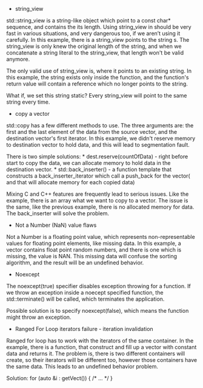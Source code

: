  * string_view

std::string_view is a string-like object which point to a const char* sequence, and contains the its length. Using string_view in should be very fast in various situations, and very dangerous too, if we aren’t using it carefully.
In this example, there is a string_view points to the string s. The string_view is only knew the original length of the string, and when we concatenate a string literal to the string_view, that length won't be valid anymore.

The only valid use of string_view is, where it points to an existing string. In this example, the string exists only inside the function, and the function's return value will contain a reference which no longer points to the string.

What if, we set this string static? Every string_view will point to the same string every time. 

* copy a vector

std::copy has a few different methods to use. The three arguments are: the first and the last element of the data from the source vector, and the destination vector's first iterator. In this example, we didn't reserve memory to destination vector to hold data, and this will lead to segmentation fault.

There is two simple solutions:
    * dest.reserve(countOfData) - right before start to copy the data, we can allocate memory to hold data in the destination vector.
    * std::back_inserter() - a function template that constructs a back_inserter_iterator which call a push_back for the vector( and that will allocate memory for each copied data) 


Mixing C and C++ features are frequently lead to serious issues. Like the example, there is an array what we want to copy to a vector. The issue is the same, like the previous example, there is no allocated memory for data. The back_inserter will solve the problem.

* Not a Number (NaN) value flaws

Not a Number is a floating point value, which represents non-representable values for floating point elements, like missing data.
In this example, a vector contains float point random numbers, and there is one which is missing, the value is NAN. This missing data will confuse the sorting algorithm, and the result will be an undefined behavior.

* Noexcept

The noexcept(true) specifier disables exception throwing for a function. If we throw an exception inside a noecept specified function, the std::terminate() will be called, which terminates the application.

Possible solution is to specify noexcept(false), which means the function might throw an exception.

* Ranged For Loop iterators failure - iteration invalidation

Ranged for loop has to work with the iterators of the same container. In the example, there is a function, that construct and fill up a vector with constant data and returns it. The problem is, there is two different containers will create, so their iterators will be different too, however those containers have the same data. This leads to an undefined behavior problem.

Solution:
for (auto &i : getVect()) {
    /*  ... */
}

